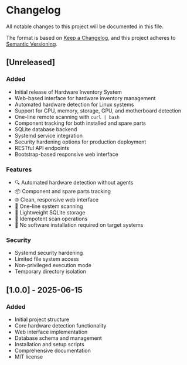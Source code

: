 # Changelog

All notable changes to this project will be documented in this file.

The format is based on [Keep a Changelog](https://keepachangelog.com/en/1.0.0/),
and this project adheres to [Semantic Versioning](https://semver.org/spec/v2.0.0.html).

## [Unreleased]

### Added
- Initial release of Hardware Inventory System
- Web-based interface for hardware inventory management
- Automated hardware detection for Linux systems
- Support for CPU, memory, storage, GPU, and motherboard detection
- One-line remote scanning with `curl | bash`
- Component tracking for both installed and spare parts
- SQLite database backend
- Systemd service integration
- Security hardening options for production deployment
- RESTful API endpoints
- Bootstrap-based responsive web interface

### Features
- 🔍 Automated hardware detection without agents
- 📦 Component and spare parts tracking
- 🌐 Clean, responsive web interface
- 🚀 One-line system scanning
- 💾 Lightweight SQLite storage
- 🔄 Idempotent scan operations
- 🔧 No software installation required on target systems

### Security
- Systemd security hardening
- Limited file system access
- Non-privileged execution mode
- Temporary directory isolation

## [1.0.0] - 2025-06-15

### Added
- Initial project structure
- Core hardware detection functionality
- Web interface implementation
- Database schema and management
- Installation and setup scripts
- Comprehensive documentation
- MIT license
